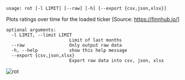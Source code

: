 ```
usage: rot [-l LIMIT] [--raw] [-h] [--export {csv,json,xlsx}]
```

Plots ratings over time for the loaded ticker [Source: https://finnhub.io/]

```
optional arguments:
  -l LIMIT, --limit LIMIT
                        Limit of last months
  --raw                 Only output raw data
  -h, --help            show this help message
  --export {csv,json,xlsx}
                        Export raw data into csv, json, xlsx
```

![rot](https://user-images.githubusercontent.com/46355364/154236600-5e3c68b6-5fda-4140-8ae2-360389399cd2.png)

